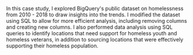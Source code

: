 In this case study, I explored BigQuery's public dataset on homelessness from 2010 - 2018 to draw insights into the trends. I modified the dataset using SQL to allow for more efficient analysis, including removing columns and creating new columns. I also performed data analysis using SQL queries to identify locations that need support for homeless youth and homeless veterans, in addition to sourcing locations that were effectively supporting their homeless population. 
